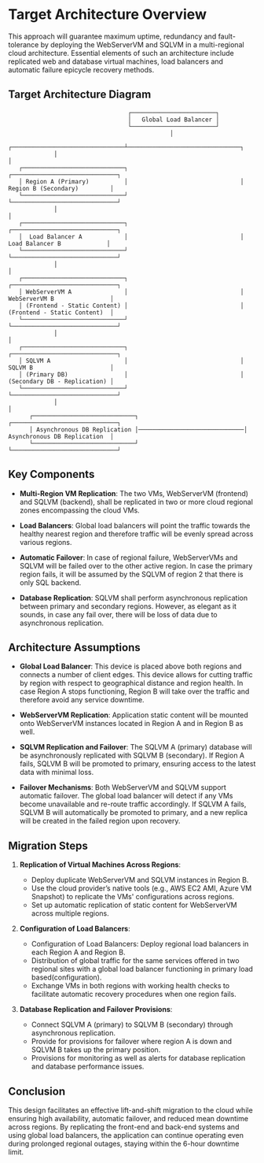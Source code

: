 
# Target Architecture Overview

This approach will guarantee maximum uptime, redundancy and fault-tolerance by deploying the WebServerVM and SQLVM in a multi-regional cloud architecture. Essential elements of such an architecture include replicated web and database virtual machines, load balancers and automatic failure epicycle recovery methods.

## Target Architecture Diagram

```
                                  ┌────────────────────────┐
                                  │   Global Load Balancer │
                                  └────────────────────────┘
                                              │
             ┌────────────────────────────────┴────────────────────────────────┐
             │                                                                 │
   ┌─────────────────────────────┐                                ┌──────────────────────────────┐
   │ Region A (Primary)          │                                │ Region B (Secondary)         │
   └─────────────────────────────┘                                └──────────────────────────────┘
             │                                                                 │
   ┌─────────────────────────────┐                                ┌──────────────────────────────┐
   │  Load Balancer A            │                                │  Load Balancer B             │
   └─────────────────────────────┘                                └──────────────────────────────┘
             │                                                                 │
   ┌─────────────────────────────┐                                ┌──────────────────────────────┐
   │ WebServerVM A               │                                │ WebServerVM B                │
   │ (Frontend - Static Content) │                                │ (Frontend - Static Content)  │
   └─────────────────────────────┘                                └──────────────────────────────┘
             │                                                                 │
   ┌─────────────────────────────┐                                ┌──────────────────────────────┐
   │ SQLVM A                     │                                │ SQLVM B                      │
   │ (Primary DB)                │                                │ (Secondary DB - Replication) │
   └─────────────────────────────┘                                └──────────────────────────────┘
             │                                                                 │
      ┌─────────────────────────────┐                              ┌──────────────────────────────┐
      │ Asynchronous DB Replication │──────────────────────────────│ Asynchronous DB Replication  │
      └─────────────────────────────┘                              └──────────────────────────────┘
```

## Key Components

- **Multi-Region VM Replication**: The two VMs, WebServerVM (frontend) and SQLVM (backend), shall be replicated in two or more cloud regional zones encompassing the cloud VMs.

- **Load Balancers**: Global load balancers will point the traffic towards the healthy nearest region and therefore traffic will be evenly spread across various regions.

- **Automatic Failover**: In case of regional failure, WebServerVMs and SQLVM will be failed over to the other active region. In case the primary region fails, it will be assumed by the SQLVM of region 2 that there is only SQL backend.

- **Database Replication**: SQLVM shall perform asynchronous replication between primary and secondary regions. However, as elegant as it sounds, in case any fail over, there will be loss of data due to asynchronous replication.

## Architecture Assumptions

- **Global Load Balancer**: This device is placed above both regions and connects a number of client edges. This device allows for cutting traffic by region with respect to geographical distance and region health. In case Region A stops functioning, Region B will take over the traffic and therefore avoid any service downtime.

- **WebServerVM Replication**: Application static content will be mounted onto WebServerVM instances located in Region A and in Region B as well.

- **SQLVM Replication and Failover**: The SQLVM A (primary) database will be asynchronously replicated with SQLVM B (secondary). If Region A fails, SQLVM B will be promoted to primary, ensuring access to the latest data with minimal loss.

- **Failover Mechanisms**: Both WebServerVM and SQLVM support automatic failover. The global load balancer will detect if any VMs become unavailable and re-route traffic accordingly. If SQLVM A fails, SQLVM B will automatically be promoted to primary, and a new replica will be created in the failed region upon recovery.

## Migration Steps

1. **Replication of Virtual Machines Across Regions**:
   - Deploy duplicate WebServerVM and SQLVM instances in Region B.
   - Use the cloud provider’s native tools (e.g., AWS EC2 AMI, Azure VM Snapshot) to replicate the VMs' configurations across regions.
   - Set up automatic replication of static content for WebServerVM across multiple regions.

2. **Configuration of Load Balancers**:
   - Configuration of Load Balancers: Deploy regional load balancers in each Region A and Region B.
   - Distribution of global traffic for the same services offered in two regional sites with a global load balancer functioning in primary load based(configuration).
   - Exchange VMs in both regions with working health checks to facilitate automatic recovery procedures when one region fails.

4. **Database Replication and Failover Provisions**:
   - Connect SQLVM A (primary) to SQLVM B (secondary) through asynchronous replication.
   -  Provide for provisions for failover where region A is down and SQLVM B takes up the primary position.
   -  Provisions for monitoring as well as alerts for database replication and database performance issues.
## Conclusion

This design facilitates an effective lift-and-shift migration to the cloud while ensuring high availability, automatic failover, and reduced mean downtime across regions. By replicating the front-end and back-end systems and using global load balancers, the application can continue operating even during prolonged regional outages, staying within the 6-hour downtime limit.
```

